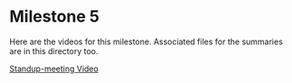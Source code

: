# Milestone 5
Here are the videos for this milestone. Associated files for the summaries are in this directory too.

[Standup-meeting Video](https://www.youtube.com/watch?v=nkaiAzSR50g "Our Video")
